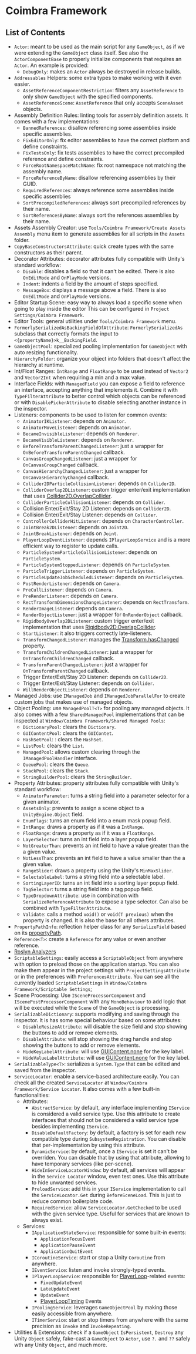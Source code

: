 ﻿# Coimbra Framework

## List of Contents

- `Actor`: meant to be used as the main script for any `GameObject`, as if we were extending the `GameObject` class itself. See also the `ActorComponentBase` to properly initialize components that requires an `Actor`. An example is provided:
    - `DebugOnly`: makes an `Actor` always be destroyed in release builds.
- `Addressables` Helpers: some extra types to make working with it even easier.
    - `AssetReferenceComponentRestriction`: filters any `AssetReference` to only show `GameObject` with the specified components.
    - `AssetReferenceScene`: `AssetReference` that only accepts `SceneAsset` objects.
- Assembly Definition Rules: linting tools for assembly definition assets. It comes with a few implementations:
    - `BannedReferences`: disallow referencing some assemblies inside specific assemblies.
    - `FixEditorOnly`: fix editor assemblies to have the correct platform and define constraints.
    - `FixTestsOnly`: fix tests assemblies to have the correct precompiled reference and define constraints.
    - `ForceRootNamespaceMatchName`: fix root namespace not matching the assembly name.
    - `ForceReferenceByName`: disallow referencing assemblies by their GUID.
    - `RequiredReferences`: always reference some assemblies inside specific assemblies
    - `SortPrecompiledReferences`: always sort precompiled references by their name.
    - `SortReferencesByName`: always sort the references assemblies by their name.
- Assets Assembly Creator: use `Tools/Coimbra Framework/Create Assets Assembly` menu item to generate assemblies for all scripts in the `Assets` folder.
- `CopyBaseConstructorsAttribute`: quick create types with the same constructors as their parent.
- Decorator Attributes: decorator attributes fully compatible with Unity's standard workflow:
    - `Disable`: disables a field so that it can't be edited. There is also `OnEditMode` and `OnPlayMode` versions.
    - `Indent`: indents a field by the amount of steps specified.
    - `MessageBox`: displays a message above a field. There is also `OnEditMode` and `OnPlayMode` versions.
- Editor Startup Scene: easy way to always load a specific scene when going to play inside the editor This can be configured in `Project Settings/Coimbra Framework`.
- Editor Tools: general utilities under `Tools/Coimbra Framework` menu.
- `FormerlySerializedAsBackingFieldOfAttribute`: `FormerlySerializedAs` subclass that correctly formats the input to `<{propertyName}>k__BackingField`.
- `GameObjectPool`: specialized pooling implementation for `GameObject` with auto resizing functionality.
- `HierarchyFolder`: organize your object into folders that doesn't affect the hierarchy at runtime.
- Int/Float Ranges: `IntRange` and `FloatRange` to be used instead of `Vector2` and `Vector2Int` when requiring a min and a max value.
- Interface Fields: with `ManagedField` you can expose a field to reference an interface, accepting anything that implements it. Combine it with `TypeFilterAttribute` to better control which objects can be referenced or with `DisablePickerAttribute` to disable selecting another instance in the inspector.
- Listeners: components to be used to listen for common events:
    - `AnimatorIKListener`: depends on `Animator`.
    - `AnimatorMoveListener`: depends on `Animator`.
    - `BecameInvisibleListener`: depends on `Renderer`.
    - `BecameVisibleListener`: depends on `Renderer`.
    - `BeforeTransformParentChangedListener`: just a wrapper for `OnBeforeTransformParentChanged` callback.
    - `CanvasGroupChangedListener`: just a wrapper for `OnCanvasGroupChanged` callback.
    - `CanvasHierarchyChangedListener`: just a wrapper for `OnCanvasHierarchyChanged` callback.
    - `Collider2DParticleCollisionListener`: depends on `Collider2D`.
    - `ColliderOverlap2DListener`: custom trigger enter/exit implementation that uses [Collider2D.OverlapCollider](https://docs.unity3d.com/ScriptReference/Collider2D.OverlapCollider.html).
    - `ColliderParticleCollisionListener`: depends on `Collider`.
    - Collision Enter/Exit/Stay 2D Listener: depends on `Collider2D`.
    - Collision Enter/Exit/Stay Listener: depends on `Collider`.
    - `ControllerColliderHitListener`: depends on `CharacterController`.
    - `JointBreak2DListener`: depends on `Joint2D`.
    - `JointBreakListener`: depends on `Joint`.
    - `PlayerLoopEventListener`: depends `IPlayerLoopService` and is a more efficient way to register to update calls.
    - `ParticleSystemParticleCollisionListener`: depends on `ParticleSystem`.
    - `ParticleSystemStoppedListener`: depends on `ParticleSystem`.
    - `ParticleTriggerListener`: depends on `ParticleSystem`.
    - `ParticleUpdateJobScheduledListener`: depends on `ParticleSystem`.
    - `PostRenderListener`: depends on `Camera`.
    - `PreCullListener`: depends on `Camera`.
    - `PreRenderListener`: depends on `Camera`.
    - `RectTransformDimensionsChangeListener`: depends on `RectTransform`.
    - `RenderImageListener`: depends on `Camera`.
    - `RenderObjectListener`: just a wrapper for `OnRenderObject` callback.
    - `RigidbodyOverlap2DListener`: custom trigger enter/exit implementation that uses [Rigidbody2D.OverlapCollider](https://docs.unity3d.com/ScriptReference/Rigidbody2D.OverlapCollider.html).
    - `StartListener`: it also triggers correctly late-listeners.
    - `TransformChangedListener`: manages the [Transform.hasChanged](https://docs.unity3d.com/ScriptReference/Transform-hasChanged.html) property.
    - `TransformChildrenChangedListener`: just a wrapper for `OnTransformChildrenChanged` callback.
    - `TransformParentChangedListener`: just a wrapper for `OnTransformParentChanged` callback.
    - Trigger Enter/Exit/Stay 2D Listener: depends on `Collider2D`.
    - Trigger Enter/Exit/Stay Listener: depends on `Collider`.
    - `WillRenderObjectListener`: depends on `Renderer`.
- Managed Jobs: use `IManagedJob` and `IManagedJobParallelFor` to create custom jobs that makes use of managed objects.
- Object Pooling: use `ManagedPoolT<T>` for pooling any managed objects. It also comes with a few `SharedManagedPool` implementations that can be inspected at `Window/Coimbra Framework/Shared Managed Pools`:
    - `DictionaryPool`: clears the `Dictionary`.
    - `GUIContentPool`: clears the `GUIContet`.
    - `HashSetPool`: : clears the `HashSet`.
    - `ListPool`: clears the `List`.
    - `ManagedPool`: allows custom clearing through the `IManagedPoolHandler` interface.
    - `QueuePool`: clears the `Queue`.
    - `StackPool`: clears the `Stack`.
    - `StringBuilderPool`: clears the `StringBuilder`.
- Property Attributes: property attributes fully compatible with Unity's standard workflow:
    - `AnimatorParameter`: turns a string field into a parameter selector for a given animator.
    - `AssetsOnly`: prevents to assign a scene object to a `UnityEngine.Object` field.
    - `EnumFlags`: turns an enum field into a enum mask popup field.
    - `IntRange`: draws a property as if it was a `IntRange`.
    - `FloatRange`: draws a property as if it was a `FloatRange`.
    - `LayerSelector`: turns an int field into a layer popup field.
    - `NotGreaterThan`: prevents an int field to have a value greater than the a given value.
    - `NotLessThan`: prevents an int field to have a value smaller than the a given value.
    - `RangeSlider`: draws a property using the Unity's `MinMaxSlider`.
    - `SelectableLabel`: turns a string field into a selectable label.
    - `SortingLayerID`: turns an int field into a sorting layer popup field.
    - `TagSelector`: turns a string field into a tag popup field.
    - `TypeDropdownAttribute`: use in combination with `SerializeReferenceAttribute` to expose a type selector. Can also be combined with `TypeFilterAttribute`.
    - `Validate`: calls a method `void()` or `void(T previous)` when the property is changed. It is also the base for all others attributes.
- `PropertyPathInfo`: reflection helper class for any `SerializeField` based on its [propertyPath](https://docs.unity3d.com/ScriptReference/SerializedProperty-propertyPath.html).
- `Reference<T>`: create a `Reference` for any value or even another reference.
- [Roslyn Analyzers](RoslynAnalyzers.md)
- `ScriptableSettings`: easily access a `ScriptableObject` from anywhere with option to preload those on the application startup. You can also make them appear in the project settings with `ProjectSettingsAttribute` or in the preferences with `PreferencesAttribute`. You can see all the currently loaded `ScriptableSettings` in `Window/Coimbra Framework/Scriptable Settings`;
- Scene Processing: Use `ISceneProcessorComponent` and `IScenePostProcessorComponent` with any `MonoBehaviour` to add logic that will be executed while the `Scene` of the `GameObject` is processing.
- `SerializableDictionary`: supports modifying and saving through the inspector. It is has some special behaviour based on some attributes:
    - `DisableResizeAttribute`: will disable the size field and stop showing the buttons to add or remove elements.
    - `DisableAttribute`: will stop showing the drag handle and stop showing the buttons to add or remove elements.
    - `HideKeyLabelAttribute`: will use [GUIContent.none](https://docs.unity3d.com/ScriptReference/GUIContent-none.html) for the key label.
    - `HideValueLabelAttribute`: will use [GUIContent.none](https://docs.unity3d.com/ScriptReference/GUIContent-none.html) for the key label.
- `SerializableType<T>`: serializes a `System.Type` that can be edited and saved from the inspector.
- `ServiceLocator`: enable a service-based architecture easily. You can check all the created `ServiceLocator` at `Window/Coimbra Framework/Service Locator`. It also comes with a few built-in functionalities:
    - Attributes:
        - `AbstractService`: by default, any interface implementing `IService` is considered a valid service type. Use this attribute to create interfaces that should not be considered a valid service type besides implementing `IService`.
        - `DisableDefaultFactory`: by default, a factory is set for each new compatible type during `SubsystemRegistration`. You can disable that per-implementation by using this attribute.
        - `DynamicService`: by default, once a `IService` is set it can't be overriden. You can disable that by using that attribute, allowing to have temporary services (like per-scene).
        - `HideInServiceLocatorWindow`: by default, all services will appear in the `Service Locator` window, even test ones. Use this attribute to hide unwanted services.
        - `PreloadService`: add this in your `IService` implementation to call the `ServiceLocator.Get` during `BeforeSceneLoad`. This is just to reduce common boilerplate code.
        - `RequiredService`: allow `ServiceLocator.GetChecked` to be used with the given service type. Useful for services that are known to always exist.
    - Services:
        - `IApplicationStateService`: responsible for some built-in events:
            - `ApplicationFocusEvent`
            - `ApplicationPauseEvent`
            - `ApplicationQuitEvent`
        - `ICoroutineService`: start or stop a Unity `Coroutine` from anywhere.
        - `IEventService`: listen and invoke strongly-typed events.
        - `IPlayerLoopService`: responsible for [PlayerLoop](https://docs.unity3d.com/ScriptReference/LowLevel.PlayerLoop.html)-related events:
            - `FixedUpdateEvent`
            - `LateUpdateEvent`
            - `UpdateEvent`
            - [PlayerLoopTiming](https://github.com/Cysharp/UniTask#playerloop) Events
        - `IPoolingService`: leverages `GameObjectPool` by making those easily accessible from anywhere.
        - `ITimerService`: start or stop timers from anywhere with the same precision as `Invoke` and `InvokeRepeating`.
- Utilities & Extensions: check if a `GameObject` `IsPersistent`, `Destroy` any Unity `Object` safely, fake-cast a `GameObject` to `Actor`, use `?.` and `??` safely wth any Unity `Object`, and much more.
